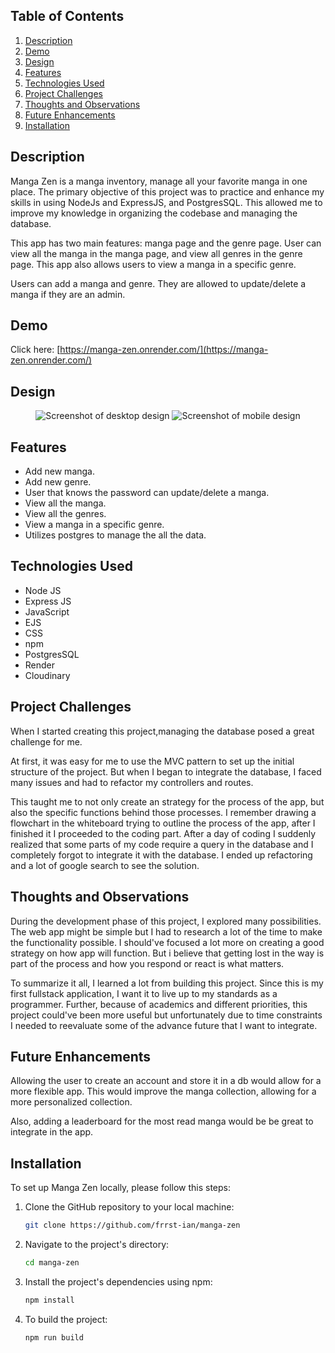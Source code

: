 ## Table of Contents

1. [Description](#description)
1. [Demo](#demo)
1. [Design](#design)
1. [Features](#features)
1. [Technologies Used](#technologies-used)
1. [Project Challenges](#project-challenges)
1. [Thoughts and Observations](#thoughts-and-observations)
1. [Future Enhancements](#future-enhancements)
1. [Installation](#installation)

## Description

Manga Zen is a manga inventory, manage all your favorite manga in one place. The primary objective of this project was to practice and enhance my skills in using NodeJs and ExpressJS, and PostgresSQL. This allowed me to improve my knowledge in organizing the codebase and managing the database.  

This app has two main features: manga page and the genre page. User can view all the manga in the manga page, and view all genres in the genre page. This app also allows users to view a manga in a specific genre.

Users can add a manga and genre. They are allowed to update/delete a manga if they are an admin.
## Demo

Click here: [https://manga-zen.onrender.com/](https://manga-zen.onrender.com/)

## Design

<div align='center'>
<img src='/183_1x_shots_so.png' alt='Screenshot of desktop design'>
<img src='/377_1x_shots_so.png' alt='Screenshot of mobile design'>
</div>

## Features

- Add new manga.
- Add new genre.
- User that knows the password can update/delete a manga.
- View all  the manga.
- View all the genres.
- View a manga in a specific genre.
- Utilizes postgres to manage the all the data.

## Technologies Used

- Node JS
- Express JS
- JavaScript
- EJS
- CSS
- npm
- PostgresSQL
- Render
- Cloudinary

## Project Challenges

When I started creating this project,managing the database posed a great challenge for me.

At first, it was easy for me to use the MVC pattern to set up the initial structure of the project. But when I began to integrate the database, I faced many issues and had to refactor my controllers and routes.

This taught me to not only create an strategy for the process of the app, but also the specific functions behind those processes. I remember drawing a flowchart in the whiteboard trying to outline the process of the app, after I finished it I proceeded to the coding part. After a day of coding I suddenly realized that some parts of my code require a query in the database and I completely forgot to integrate it with the database. I ended up refactoring and a lot of google search to see the solution.

## Thoughts and Observations

During the development phase of this project, I explored many possibilities. The web app might be simple but I had to research a lot of the time to make the functionality possible. I should've focused a lot more on creating a good strategy on how app will function. But i believe that getting lost in the way is part of the process and how you respond or react is what matters.

To summarize it all, I learned a lot from building this project. Since this is my first fullstack application, I want it to live up to my standards as a programmer. Further, because of academics and different priorities, this project could've been more useful but unfortunately due to time constraints I needed to reevaluate some of the advance future that I want to integrate.

## Future Enhancements

Allowing the user to create an account and store it in a db would allow for a more flexible app. This would improve the manga collection, allowing for a more personalized collection.

Also, adding a leaderboard for the most read manga would be be great to integrate in the app. 

## Installation

To set up Manga Zen locally, please follow this steps:

1. Clone the GitHub repository to your local machine:

   ```bash
   git clone https://github.com/frrst-ian/manga-zen
   ```

2. Navigate to the project's directory:

   ```bash
   cd manga-zen
   ```

3. Install the project's dependencies using npm:

   ```bash
   npm install
   ```

4. To build the project:

   ```bash
   npm run build
   ```